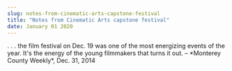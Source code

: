 ```yaml
---
slug: notes-from-cinematic-arts-capstone-festival
title: "Notes from Cinematic Arts capstone festival"
date: January 01 2020
---
```


 
<p>
  . . . the film festival on Dec. 19 was one of the most energizing events of
  the year. It's the energy of the young filmmakers that turns it out. –
  &#42;Monterey County Weekly&#42;, Dec. 31, 2014
</p>
 
